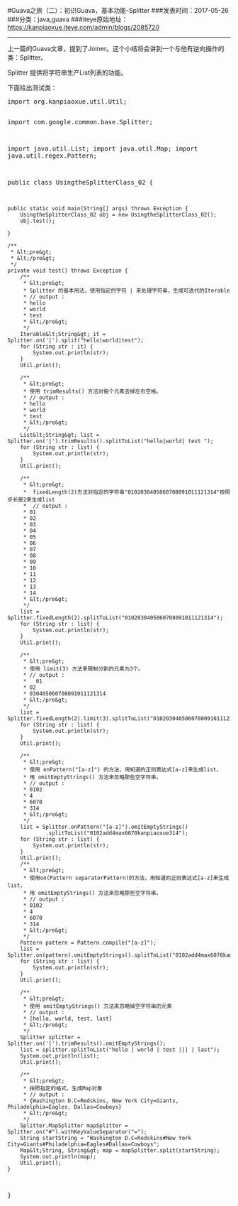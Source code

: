 #Guava之旅（二）：初识Guava，基本功能-Splitter
###发表时间：2017-05-26
###分类：java,guava
###iteye原始地址：<a href="https://kanpiaoxue.iteye.com/admin/blogs/2085720" target="_blank">https://kanpiaoxue.iteye.com/admin/blogs/2085720</a>

---

<div class="iteye-blog-content-contain" style="font-size: 14px;"> 
 <p>上一篇的Guava文章，提到了Joiner。这个小结将会讲到一个与他有逆向操作的类：Splitter。</p> 
 <p>Splitter 提供将字符串生产List列表的功能。</p> 
 <p>下面给出测试类：</p> 
 <pre name="code" class="java">import org.kanpiaoxue.util.Util;

import com.google.common.base.Splitter;

import java.util.List;
import java.util.Map;
import java.util.regex.Pattern;

public class UsingtheSplitterClass_02 {

    public static void main(String[] args) throws Exception {
        UsingtheSplitterClass_02 obj = new UsingtheSplitterClass_02();
        obj.test();

    }

    /**
     * &lt;pre&gt;
     * &lt;/pre&gt;
     */
    private void test() throws Exception {
        /**
         * &lt;pre&gt;
         * Splitter 的基本用法，使用指定的字符 | 来处理字符串，生成可迭代的Iterable
         * // output : 
         * hello
         * world
         * test
         * &lt;/pre&gt;
         */
        Iterable&lt;String&gt; it = Splitter.on('|').split("hello|world|test");
        for (String str : it) {
            System.out.println(str);
        }
        Util.print();

        /**
         * &lt;pre&gt;
         * 使用 trimResults() 方法对每个元素去掉左右空格。
         * // output : 
         * hello
         * world
         * test
         * &lt;/pre&gt;
         */
        List&lt;String&gt; list = Splitter.on('|').trimResults().splitToList("hello|world| test ");
        for (String str : list) {
            System.out.println(str);
        }
        Util.print();

        /**
         * &lt;pre&gt;
         *  fixedLength(2)方法对指定的字符串"0102030405060708091011121314"按照步长是2来生成list
         *  // output : 
         * 01
         * 02
         * 03
         * 04
         * 05
         * 06
         * 07
         * 08
         * 09
         * 10
         * 11
         * 12
         * 13
         * 14
         * &lt;/pre&gt;
         */
        list = Splitter.fixedLength(2).splitToList("0102030405060708091011121314");
        for (String str : list) {
            System.out.println(str);
        }
        Util.print();

        /**
         * &lt;pre&gt;
         * 使用 limit(3) 方法来限制分割的元素为3个。
         * // output :
         *   01
         * 02
         * 030405060708091011121314
         * &lt;/pre&gt;
         */
        list = Splitter.fixedLength(2).limit(3).splitToList("0102030405060708091011121314");
        for (String str : list) {
            System.out.println(str);
        }
        Util.print();

        /**
         * &lt;pre&gt;
         * 使用 onPattern("[a-z]") 的方法，用知道的正则表达式[a-z]来生成list，
         * 用 omitEmptyStrings() 方法来忽略那些空字符串。
         * // output :
         * 0102
         * 4
         * 6070
         * 314
         * &lt;/pre&gt;
         */
        list = Splitter.onPattern("[a-z]").omitEmptyStrings()
                .splitToList("0102add4max6070kanpiaoxue314");
        for (String str : list) {
            System.out.println(str);
        }
        Util.print();
        /**
         * &lt;pre&gt;
         * 使用on(Pattern separatorPattern)的方法，用知道的正则表达式[a-z]来生成list，
         * 用 omitEmptyStrings() 方法来忽略那些空字符串。
         * // output :
         * 0102
         * 4
         * 6070
         * 314
         * &lt;/pre&gt;
         */
        Pattern pattern = Pattern.compile("[a-z]");
        list = Splitter.on(pattern).omitEmptyStrings().splitToList("0102add4max6070kanpiaoxue314");
        for (String str : list) {
            System.out.println(str);
        }
        Util.print();

        /**
         * &lt;pre&gt;
         * 使用 omitEmptyStrings() 方法来忽略掉空字符串的元素
         * // output :
         * [hello, world, test, last]
         * &lt;/pre&gt;
         */
        Splitter splitter = Splitter.on('|').trimResults().omitEmptyStrings();
        list = splitter.splitToList("hello | world | test ||| | last");
        System.out.println(list);
        Util.print();

        /**
         * &lt;pre&gt;
         * 按照指定的格式，生成Map对象
         * // output :
         * {Washington D.C=Redskins, New York City=Giants, Philadelphia=Eagles, Dallas=Cowboys}
         * &lt;/pre&gt;
         */
        Splitter.MapSplitter mapSplitter = Splitter.on("#").withKeyValueSeparator("=");
        String startString = "Washington D.C=Redskins#New York City=Giants#Philadelphia=Eagles#Dallas=Cowboys";
        Map&lt;String, String&gt; map = mapSplitter.split(startString);
        System.out.println(map);
        Util.print();
    }
}</pre> 
 <p>&nbsp;</p> 
 <p>&nbsp;</p> 
</div>